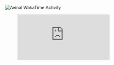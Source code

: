 <img
  src="https://github.com/AHChaves/AHChaves/blob/main/images/stat.svg"
  alt="Avinal WakaTime Activity"
/>
<figure><embed src="https://wakatime.com/share/@73a8f96c-e62e-4c11-97fb-1591c7212850/d49bb44c-be81-4971-8aa3-25777b6ac31e.svg"></embed></figure>
